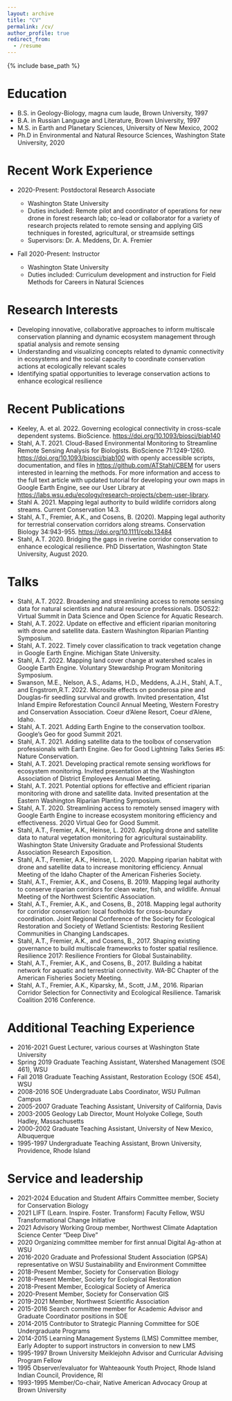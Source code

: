 ```yaml
---
layout: archive
title: "CV"
permalink: /cv/
author_profile: true
redirect_from:
  - /resume
---
```


{% include base_path %}

Education
======
* B.S. in Geology-Biology, magna cum laude, Brown University, 1997
* B.A. in Russian Language and Literature, Brown University, 1997
* M.S. in Earth and Planetary Sciences, University of New Mexico, 2002
* Ph.D in Environmental and Natural Resource Sciences, Washington State University, 2020

Recent Work Experience
======
* 2020-Present: Postdoctoral Research Associate
  * Washington State University
  * Duties included: Remote pilot and coordinator of operations for new drone in forest research lab; co-lead or collaborator for a variety of research projects related to remote sensing and applying GIS techniques in forested, agricultural, or streamside settings
  * Supervisors: Dr. A. Meddens, Dr. A. Fremier

* Fall 2020-Present: Instructor
  * Washington State University
  * Duties included: Curriculum development and instruction for Field Methods for Careers in Natural Sciences


Research Interests
======
* Developing innovative, collaborative approaches to inform multiscale conservation planning and dynamic ecosystem management through spatial analysis and remote sensing
* Understanding and visualizing concepts related to dynamic connectivity in ecosystems and the social capacity to coordinate conservation actions at ecologically relevant scales  
* Identifying spatial opportunities to leverage conservation actions to enhance ecological resilience


Recent Publications
======
* Keeley, A. et al. 2022. Governing ecological connectivity in cross-scale dependent systems. BioScience. <a href="https://academic.oup.com/bioscience/advance-article-abstract/doi/10.1093/biosci/biab140/6510171">https://doi.org/10.1093/biosci/biab140</a>
* Stahl, A.T. 2021. Cloud-Based Environmental Monitoring to Streamline Remote Sensing Analysis for Biologists. BioScience 71:1249-1260. <a href="https://doi.org/10.1093/biosci/biab100">https://doi.org/10.1093/biosci/biab100</a> with openly accessible scripts, documentation, and files in <a href="https://github.com/ATStahl/CBEM">https://github.com/ATStahl/CBEM</a> for users interested in learning the methods. For more information and access to the full text article with updated tutorial for developing your own maps in Google Earth Engine, see our User Library at <a href="https://labs.wsu.edu/ecology/research-projects/cbem-user-library/">https://labs.wsu.edu/ecology/research-projects/cbem-user-library</a>.
* Stahl A. 2021. Mapping legal authority to build wildlife corridors along streams. Current Conservation 14.3.
* Stahl, A.T., Fremier, A.K., and Cosens, B. (2020). Mapping legal authority for terrestrial conservation corridors along streams. Conservation Biology 34:943-955. <a href="https://doi.org/10.1111/cobi.13484">https://doi.org/10.1111/cobi.13484</a>
* Stahl, A.T. 2020. Bridging the gaps in riverine corridor conservation to enhance ecological resilience. PhD Dissertation, Washington State University, August 2020.


Talks
======
* Stahl, A.T. 2022. Broadening and streamlining access to remote sensing data for natural scientists and natural resource professionals. DSOS22: Virtual Summit in Data Science and Open Science for Aquatic Research.
* Stahl, A.T. 2022. Update on effective and efficient riparian monitoring with drone and satellite data. Eastern Washington Riparian Planting Symposium.
* Stahl, A.T. 2022. Timely cover classification to track vegetation change in Google Earth Engine. Michigan State University.
* Stahl, A.T. 2022. Mapping land cover change at watershed scales in Google Earth Engine. Voluntary Stewardship Program Monitoring Symposium.
* Swanson, M.E., Nelson, A.S., Adams, H.D., Meddens, A.J.H., Stahl, A.T., and Engstrom,R.T.  2022.  Microsite effects on ponderosa pine and Douglas-fir seedling survival and growth.  Invited presentation, 41st Inland Empire Reforestation Council Annual Meeting, Western Forestry and Conservation Association.  Coeur d’Alene Resort, Coeur d’Alene, Idaho.  
* Stahl, A.T. 2021. Adding Earth Engine to the conservation toolbox. Google’s Geo for good Summit 2021.
* Stahl, A.T. 2021. Adding satellite data to the toolbox of conservation professionals with Earth Engine. Geo for Good Lightning Talks Series #5: Nature Conservation.
* Stahl, A.T. 2021. Developing practical remote sensing workflows for ecosystem monitoring. Invited presentation at the Washington Association of District Employees Annual Meeting.
* Stahl, A.T. 2021. Potential options for effective and efficient riparian monitoring with drone and satellite data. Invited presentation at the Eastern Washington Riparian Planting Symposium.
* Stahl, A.T. 2020. Streamlining access to remotely sensed imagery with Google Earth Engine to increase ecosystem monitoring efficiency and effectiveness. 2020 Virtual Geo for Good Summit.
* Stahl, A.T., Fremier, A.K., Heinse, L. 2020. Applying drone and satellite data to natural vegetation monitoring for agricultural sustainability. Washington State University Graduate and Professional Students Association Research Exposition.
* Stahl, A.T., Fremier, A.K., Heinse, L. 2020. Mapping riparian habitat with drone and satellite data to increase monitoring efficiency. Annual Meeting of the Idaho Chapter of the American Fisheries Society.
* Stahl, A.T., Fremier, A.K., and Cosens, B. 2019. Mapping legal authority to conserve riparian corridors for clean water, fish, and wildlife. Annual Meeting of the Northwest Scientific Association.
* Stahl, A.T., Fremier, A.K., and Cosens, B., 2018. Mapping legal authority for corridor conservation: local footholds for cross-boundary coordination. Joint Regional Conference of the Society for Ecological Restoration and Society of Wetland Scientists: Restoring Resilient Communities in Changing Landscapes.
* Stahl, A.T., Fremier, A.K., and Cosens, B., 2017. Shaping existing governance to build multiscale frameworks to foster spatial resilience. Resilience 2017: Resilience Frontiers for Global Sustainability.
* Stahl, A.T., Fremier, A.K., and Cosens, B., 2017. Building a habitat network for aquatic and terrestrial connectivity. WA-BC Chapter of the American Fisheries Society Meeting.
* Stahl, A.T., Fremier, A.K., Kiparsky, M., Scott, J.M., 2016. Riparian Corridor Selection for Connectivity and Ecological Resilience. Tamarisk Coalition 2016 Conference.


Additional Teaching Experience
======
* 2016-2021	  Guest Lecturer, various courses at Washington State University
* Spring 2019	Graduate Teaching Assistant, Watershed Management (SOE 461), WSU
* Fall 2018	  Graduate Teaching Assistant, Restoration Ecology (SOE 454), WSU
* 2008-2016 	SOE Undergraduate Labs Coordinator, WSU Pullman Campus
* 2005-2007	  Graduate Teaching Assistant, University of California, Davis
* 2003-2005 	Geology Lab Director, Mount Holyoke College, South Hadley, Massachusetts 	
* 2000-2002 	Graduate Teaching Assistant, University of New Mexico, Albuquerque
* 1995-1997 	Undergraduate Teaching Assistant, Brown University, Providence, Rhode Island



Service and leadership
======
* 2021-2024  Education and Student Affairs Committee member, Society for Conservation Biology
* 2021  LIFT (Learn. Inspire. Foster. Transform) Faculty Fellow, WSU Transformational Change Initiative	 
* 2021  Advisory Working Group member, Northwest Climate Adaptation Science Center “Deep Dive”
* 2020    Organizing committee member for first annual Digital Ag-athon at WSU
* 2016-2020   Graduate and Professional Student Association (GPSA) representative on WSU Sustainability and Environment Committee
* 2018-Present    Member, Society for Conservation Biology
* 2018-Present    Member, Society for Ecological Restoration
* 2018-Present    Member, Ecological Society of America
* 2020-Present    Member, Society for Conservation GIS
* 2019-2021    Member, Northwest Scientific Association
* 2015-2016   Search committee member for Academic Advisor and Graduate Coordinator positions in SOE
* 2014-2015   Contributor to Strategic Planning Committee for SOE Undergraduate Programs
* 2014-2015   Learning Management Systems (LMS) Committee member, Early Adopter to support instructors in conversion to new LMS
* 1995-1997   Brown University Meiklejohn Advisor and Curricular Advising Program Fellow
* 1995    Observer/evaluator for Wahteaounk Youth Project, Rhode Island Indian Council, Providence, RI
* 1993-1995   Member/Co-chair, Native American Advocacy Group at Brown University
